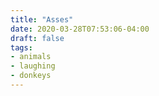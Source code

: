```yaml
---
title: "Asses"
date: 2020-03-28T07:53:06-04:00
draft: false
tags:
- animals
- laughing
- donkeys
---
```


